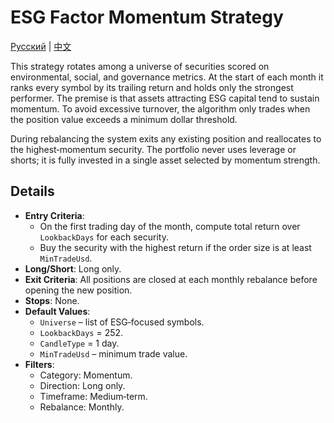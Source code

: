 # ESG Factor Momentum Strategy
[Русский](README_ru.md) | [中文](README_cn.md)

This strategy rotates among a universe of securities scored on environmental, social, and governance metrics. At the start of each month it ranks every symbol by its trailing return and holds only the strongest performer. The premise is that assets attracting ESG capital tend to sustain momentum. To avoid excessive turnover, the algorithm only trades when the position value exceeds a minimum dollar threshold.

During rebalancing the system exits any existing position and reallocates to the highest‑momentum security. The portfolio never uses leverage or shorts; it is fully invested in a single asset selected by momentum strength.

## Details

- **Entry Criteria**:
  - On the first trading day of the month, compute total return over `LookbackDays` for each security.
  - Buy the security with the highest return if the order size is at least `MinTradeUsd`.
- **Long/Short**: Long only.
- **Exit Criteria**: All positions are closed at each monthly rebalance before opening the new position.
- **Stops**: None.
- **Default Values**:
  - `Universe` – list of ESG‑focused symbols.
  - `LookbackDays` = 252.
  - `CandleType` = 1 day.
  - `MinTradeUsd` – minimum trade value.
- **Filters**:
  - Category: Momentum.
  - Direction: Long only.
  - Timeframe: Medium‑term.
  - Rebalance: Monthly.

